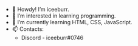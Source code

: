 - 👋 Howdy! I’m iceeburr.
- 👀 I’m interested in learning programming.
- 🌱 I’m currently learning HTML, CSS, JavaScript.
- 📫 Contacts:
  -  Discord - iceeburr#0746
